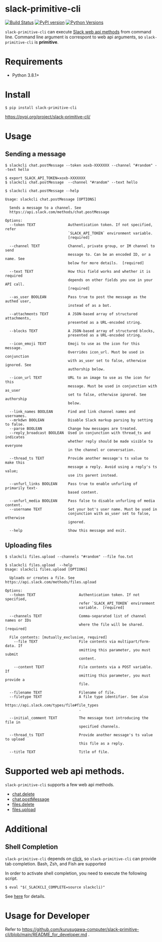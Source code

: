 # slack-primitive-cli
[![Build Status](https://app.travis-ci.com/kurusugawa-computer/slack-primitive-cli.svg?branch=main)](https://app.travis-ci.com/kurusugawa-computer/slack-primitive-cli)
[![PyPI version](https://badge.fury.io/py/slack-primitive-cli.svg)](https://badge.fury.io/py/slack-primitive-cli)
[![Python Versions](https://img.shields.io/pypi/pyversions/slack-primitive-cli.svg)](https://pypi.org/project/slack-primitive-cli/)

`slack-primitive-cli` can execute [Slack web api methods](https://api.slack.com/methods) from command line.
Command line argument is correspont to web api arguments, so `slack-primitive-cli` is **primitive**.


# Requirements
* Python 3.8.1+

# Install

```
$ pip install slack-primitive-cli
```

https://pypi.org/project/slack-primitive-cli/


# Usage

## Sending a message

```
$ slackcli chat.postMessage --token xoxb-XXXXXXX --channel "#random" --text hello

$ export SLACK_API_TOKEN=xoxb-XXXXXXX
$ slackcli chat.postMessage  --channel "#random" --text hello
```


```
$ slackcli chat.postMessage --help

Usage: slackcli chat.postMessage [OPTIONS]

  Sends a message to a channel. See
  https://api.slack.com/methods/chat.postMessage

Options:
  --token TEXT               Authentication token. If not specified, refer
                             `SLACK_API_TOKEN` environment variable.
                             [required]

  --channel TEXT             Channel, private group, or IM channel to send
                             message to. Can be an encoded ID, or a name. See
                             below for more details.  [required]

  --text TEXT                How this field works and whether it is required
                             depends on other fields you use in your API call.
                             [required]

  --as_user BOOLEAN          Pass true to post the message as the authed user,
                             instead of as a bot.

  --attachments TEXT         A JSON-based array of structured attachments,
                             presented as a URL-encoded string.

  --blocks TEXT              A JSON-based array of structured blocks,
                             presented as a URL-encoded string.

  --icon_emoji TEXT          Emoji to use as the icon for this message.
                             Overrides icon_url. Must be used in conjunction
                             with as_user set to false, otherwise ignored. See
                             authorship below.

  --icon_url TEXT            URL to an image to use as the icon for this
                             message. Must be used in conjunction with as_user
                             set to false, otherwise ignored. See authorship
                             below.

  --link_names BOOLEAN       Find and link channel names and usernames.
  --mrkdwn BOOLEAN           Disable Slack markup parsing by setting to false.
  --parse BOOLEAN            Change how messages are treated.
  --reply_broadcast BOOLEAN  Used in conjunction with thread_ts and indicates
                             whether reply should be made visible to everyone
                             in the channel or conversation.

  --thread_ts TEXT           Provide another message's ts value to make this
                             message a reply. Avoid using a reply's ts value;
                             use its parent instead.

  --unfurl_links BOOLEAN     Pass true to enable unfurling of primarily text-
                             based content.

  --unfurl_media BOOLEAN     Pass false to disable unfurling of media content.
  --username TEXT            Set your bot's user name. Must be used in
                             conjunction with as_user set to false, otherwise
                             ignored.

  --help                     Show this message and exit.

```
## Uploading files

```
$ slackcli files.upload --channels "#random" --file foo.txt
```

```
$ slackcli files.upload  --help
Usage: slackcli files.upload [OPTIONS]

  Uploads or creates a file. See https://api.slack.com/methods/files.upload

Options:
  --token TEXT                    Authentication token. If not specified,
                                  refer `SLACK_API_TOKEN` environment
                                  variable.  [required]

  --channels TEXT                 Comma-separated list of channel names or IDs
                                  where the file will be shared.  [required]

  File contents: [mutually_exclusive, required]
    --file TEXT                   File contents via multipart/form-data. If
                                  omitting this parameter, you must submit
                                  content.

    --content TEXT                File contents via a POST variable. If
                                  omitting this parameter, you must provide a
                                  file.

  --filename TEXT                 Filename of file.
  --filetype TEXT                 A file type identifier. See also
                                  https://api.slack.com/types/file#file_types
                                  .

  --initial_comment TEXT          The message text introducing the file in
                                  specified channels.

  --thread_ts TEXT                Provide another message's ts value to upload
                                  this file as a reply.

  --title TEXT                    Title of file.

```

# Supported web api methods.
`slack-primitive-cli` supports a few web api methods.

* [chat.delete](https://api.slack.com/methods/chat.delete)
* [chat.postMessage](https://api.slack.com/methods/chat.postMessage)
* [files.delete](https://api.slack.com/methods/files.delete)
* [files.upload](https://api.slack.com/methods/files.upload)

# Additional

## Shell Completion
`slack-primitive-cli` depends on [click](https://click.palletsprojects.com/en/7.x/), so `slack-primitive-cli` can provide tab completion.
Bash, Zsh, and Fish are supported

In order to activate shell completion, you need to execute the following script.

```
$ eval "$(_SLACKCLI_COMPLETE=source slackcli)"
```


See [here](https://click.palletsprojects.com/en/7.x/bashcomplete/) for details.


# Usage for Developer
Refer to https://github.com/kurusugawa-computer/slack-primitive-cli/blob/main/README_for_developer.md .
